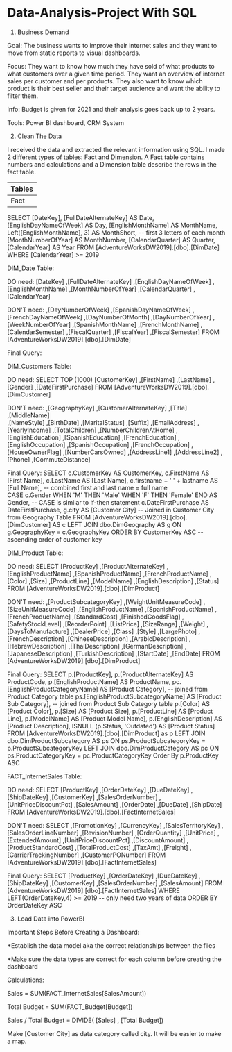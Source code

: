 # Data-Analysis-Project With SQL

1. Business Demand 


Goal: The business wants to improve their internet sales and they want to move from static reports to visual dashboards.

Focus: They want to know how much they have sold of what products to what customers over a given time period. They want an overview of internet sales per customer and per products. They also want to know which product is their best seller and their target audience and want the ability to filter them. 

Info: Budget is given for 2021 and their analysis goes back up to 2 years.

Tools: Power BI dashboard, CRM System

2. Clean The Data

I received the data and extracted the relevant information using SQL. I made 2 different types of tables: Fact and Dimension.  A Fact table contains numbers and calculations and a Dimension table describe the rows in the fact table.

| Tables  |  
| ------------- | 
| Fact | Dimension |

SELECT 
  [DateKey], 
  [FullDateAlternateKey] AS Date, 
  [EnglishDayNameOfWeek] AS Day, 
  [EnglishMonthName] AS MonthName, 
  Left([EnglishMonthName], 3) AS MonthShort, -- first 3 letters of each month
  [MonthNumberOfYear] AS MonthNumber, 
  [CalendarQuarter] AS Quarter, 
  [CalendarYear] AS Year
FROM 
  [AdventureWorksDW2019].[dbo].[DimDate] 
WHERE 
  [CalendarYear] >= 2019 
  
  
DIM_Date Table:

  DO need: 
      [DateKey]
      ,[FullDateAlternateKey]
      ,[EnglishDayNameOfWeek]
      ,[EnglishMonthName]
      ,[MonthNumberOfYear]
      ,[CalendarQuarter]
      ,[CalendarYear]
      
  DON'T need: 
      ,[DayNumberOfWeek]
      ,[SpanishDayNameOfWeek]
      ,[FrenchDayNameOfWeek]
      ,[DayNumberOfMonth]
      ,[DayNumberOfYear]
      ,[WeekNumberOfYear]
      ,[SpanishMonthName]
      ,[FrenchMonthName]
      ,[CalendarSemester]
      ,[FiscalQuarter]
      ,[FiscalYear]
      ,[FiscalSemester]
  FROM [AdventureWorksDW2019].[dbo].[DimDate]
  
 Final Query:
 

DIM_Customers Table:

DO need:
  SELECT TOP (1000) 
    [CustomerKey]
    ,[FirstName]
    ,[LastName]
    ,[Gender]
    ,[DateFirstPurchase]
FROM [AdventureWorksDW2019].[dbo].[DimCustomer]

DON'T need:
      ,[GeographyKey]
      ,[CustomerAlternateKey]
      ,[Title]      
      ,[MiddleName]      
      ,[NameStyle]
      ,[BirthDate]
      ,[MaritalStatus]
      ,[Suffix]
      ,[EmailAddress]
      ,[YearlyIncome]
      ,[TotalChildren]
      ,[NumberChildrenAtHome]
      ,[EnglishEducation]
      ,[SpanishEducation]
      ,[FrenchEducation]
      ,[EnglishOccupation]
      ,[SpanishOccupation]
      ,[FrenchOccupation]
      ,[HouseOwnerFlag]
      ,[NumberCarsOwned]
      ,[AddressLine1]
      ,[AddressLine2]
      ,[Phone]
      ,[CommuteDistance]
 
Final Query:
SELECT 
	c.CustomerKey AS CustomerKey,
  c.FirstName AS [First Name],
  c.LastName AS  [Last Name],
	c.firstname + ' ' + lastname AS [Full Name], -- combined first and last name = full name  
  CASE c.Gender WHEN 'M' THEN 'Male' WHEN 'F' THEN 'Female' END AS Gender,  -- CASE is similar to if-then statement
  c.DateFirstPurchase AS DateFirstPurchase, 
	g.city AS [Customer City] -- Joined in Customer City from Geography Table
  FROM 
	[AdventureWorksDW2019].[dbo].[DimCustomer] AS c
	LEFT JOIN dbo.DimGeography AS g ON g.GeographyKey = c.GeographyKey
  ORDER BY
	CustomerKey ASC -- ascending order of customer key
	
DIM_Product Table:

DO need:
 SELECT  [ProductKey]
      ,[ProductAlternateKey]
      ,[EnglishProductName]
      ,[SpanishProductName]
      ,[FrenchProductName]
      ,[Color]
      ,[Size]
      ,[ProductLine]
      ,[ModelName]
      ,[EnglishDescription]
      ,[Status]
  FROM [AdventureWorksDW2019].[dbo].[DimProduct]
  
DON'T need:
      ,[ProductSubcategoryKey]
      ,[WeightUnitMeasureCode]
      ,[SizeUnitMeasureCode]
      ,[EnglishProductName]
      ,[SpanishProductName]
      ,[FrenchProductName]
      ,[StandardCost]
      ,[FinishedGoodsFlag]
      ,[SafetyStockLevel]
      ,[ReorderPoint]
      ,[ListPrice]
      ,[SizeRange]
      ,[Weight]
      ,[DaysToManufacture]
      ,[DealerPrice]
      ,[Class]
      ,[Style]
      ,[LargePhoto]
      ,[FrenchDescription]
      ,[ChineseDescription]
      ,[ArabicDescription]
      ,[HebrewDescription]
      ,[ThaiDescription]
      ,[GermanDescription]
      ,[JapaneseDescription]
      ,[TurkishDescription]
      ,[StartDate]
      ,[EndDate]
  FROM [AdventureWorksDW2019].[dbo].[DimProduct]
  
Final Query:
SELECT 
  p.[ProductKey], 
  p.[ProductAlternateKey] AS ProductCode, 
  p.[EnglishProductName] AS ProductName, 
  pc.[EnglishProductCategoryName] AS [Product Category], -- joined from Product Category table
  ps.[EnglishProductSubcategoryName] AS [Product Sub Category], -- joined from Product Sub Category table
  p.[Color] AS [Product Color], 
  p.[Size] AS [Product Size], 
  p.[ProductLine] AS [Product Line], 
  p.[ModelName] AS [Product Model Name], 
  p.[EnglishDescription] AS [Product Description], 
  ISNULL (p.Status, 'Outdated') AS [Product Status] 
FROM 
  [AdventureWorksDW2019].[dbo].[DimProduct] as p 
  LEFT JOIN dbo.DimProductSubcategory AS ps ON ps.ProductSubcategoryKey = p.ProductSubcategoryKey 
  LEFT JOIN dbo.DimProductCategory AS pc ON ps.ProductCategoryKey = pc.ProductCategoryKey 
Order By 
  p.ProductKey ASC
  
FACT_InternetSales Table:

DO need:
  SELECT [ProductKey]
      ,[OrderDateKey]
      ,[DueDateKey]
      ,[ShipDateKey]
      ,[CustomerKey]
      ,[SalesOrderNumber]
      ,[UnitPriceDiscountPct]
      ,[SalesAmount]
      ,[OrderDate]
      ,[DueDate]
      ,[ShipDate]
  FROM [AdventureWorksDW2019].[dbo].[FactInternetSales]
  
  DON'T need:
  SELECT 
      ,[PromotionKey]
      ,[CurrencyKey]
      ,[SalesTerritoryKey]
      ,[SalesOrderLineNumber]
      ,[RevisionNumber]
      ,[OrderQuantity]
      ,[UnitPrice]
      ,[ExtendedAmount]
      ,[UnitPriceDiscountPct]
      ,[DiscountAmount]
      ,[ProductStandardCost]
      ,[TotalProductCost]
      ,[TaxAmt]
      ,[Freight]
      ,[CarrierTrackingNumber]
      ,[CustomerPONumber]
  FROM [AdventureWorksDW2019].[dbo].[FactInternetSales]
  
  Final Query:
  SELECT  [ProductKey]
      ,[OrderDateKey]
      ,[DueDateKey]
      ,[ShipDateKey]
      ,[CustomerKey]
      ,[SalesOrderNumber]
      ,[SalesAmount]
  FROM 
	[AdventureWorksDW2019].[dbo].[FactInternetSales]
  WHERE 
	LEFT(OrderDateKey,4) >= 2019 --  only need two years of data
  ORDER BY
	OrderDateKey ASC
	
3. Load Data into PowerBI

Important Steps Before Creating a Dashboard:

*Establish the data model aka the correct relationships between the files

*Make sure the data types are correct for each column before creating the dashboard

Calculations:

Sales = SUM(FACT_InternetSales[SalesAmount])

Total Budget = SUM(FACT_Budget[Budget])

Sales / Total Budget = DIVIDE( [Sales] , [Total Budget])

Make [Customer City] as data category called city. It will be easier to make a map. 



